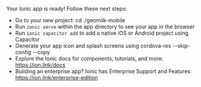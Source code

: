 Your Ionic app is ready! Follow these next steps:

- Go to your new project: cd ./geomilk-mobile
- Run `ionic serve` within the app directory to see your app in the browser
- Run `ionic capacitor add` to add a native iOS or Android project using Capacitor
- Generate your app icon and splash screens using cordova-res --skip-config --copy
- Explore the Ionic docs for components, tutorials, and more: https://ion.link/docs
- Building an enterprise app? Ionic has Enterprise Support and Features:
https://ion.link/enterprise-edition
